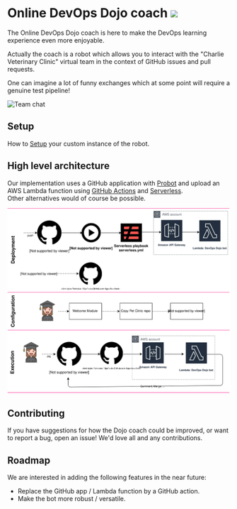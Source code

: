 # Online DevOps Dojo coach ![](../../../workflows/Deployment%20of%20Online%20DevOps%20Dojo%20coach%20lambda/badge.svg)

The Online DevOps Dojo coach is here to make the DevOps learning experience
even more enjoyable.

Actually the coach is a robot which allows you to interact with the "Charlie
Veterinary Clinic" virtual team in the context of GitHub issues and pull requests.

One can imagine a lot of funny exchanges which at some point will require a
genuine test pipeline!

![Team chat](https://s3.amazonaws.com/devopsdojoassets/team-chat.jpg)

## Setup

How to [Setup](./bot-setup.md) your custom instance of the robot.

## High level architecture

Our implementation uses a GitHub application with [Probot](https://probot.github.io/)
and upload an AWS Lambda function using [GitHub Actions](https://github.com/features/actions)
and [Serverless](https://serverless.com/).  
Other alternatives would of course be possible.

![Architecture diagram](online-devops-dojo-bot.svg)

## Contributing

If you have suggestions for how the Dojo coach could be improved, or want to
report a bug, open an issue! We'd love all and any contributions.

## Roadmap

We are interested in adding the following features in the near future:

- Replace the GitHub app / Lambda function by a GitHub action.
- Make the bot more robust / versatile.
